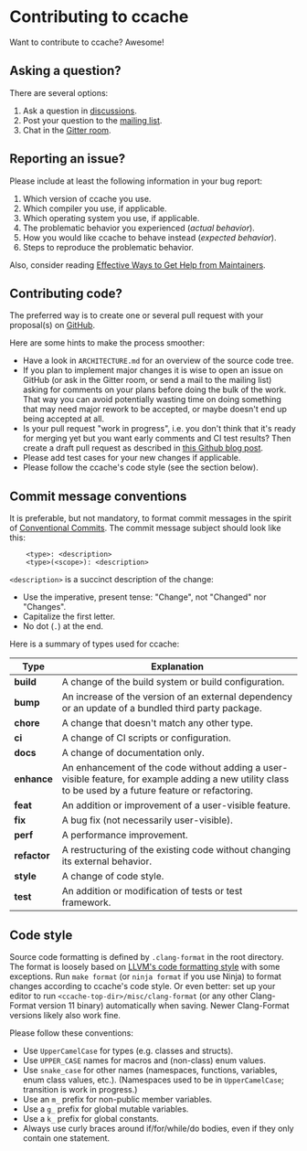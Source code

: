 # Contributing to ccache

Want to contribute to ccache? Awesome!

## Asking a question?

There are several options:

1. Ask a question in
   [discussions](https://github.com/ccache/ccache/issues/discussions).
2. Post your question to the [mailing
   list](https://lists.samba.org/mailman/listinfo/ccache/).
3. Chat in the [Gitter room](https://gitter.im/ccache/ccache).

## Reporting an issue?

Please include at least the following information in your bug report:

1. Which version of ccache you use.
2. Which compiler you use, if applicable.
3. Which operating system you use, if applicable.
4. The problematic behavior you experienced (_actual behavior_).
5. How you would like ccache to behave instead (_expected behavior_).
6. Steps to reproduce the problematic behavior.

Also, consider reading [Effective Ways to Get Help from Maintainers](
https://www.snoyman.com/blog/2017/10/effective-ways-help-from-maintainers).

## Contributing code?

The preferred way is to create one or several pull request with your
proposal(s) on [GitHub](https://github.com/ccache/ccache).

Here are some hints to make the process smoother:

* Have a look in `ARCHITECTURE.md` for an overview of the source code tree.
* If you plan to implement major changes it is wise to open an issue on GitHub
  (or ask in the Gitter room, or send a mail to the mailing list) asking for
  comments on your plans before doing the bulk of the work. That way you can
  avoid potentially wasting time on doing something that may need major rework
  to be accepted, or maybe doesn't end up being accepted at all.
* Is your pull request "work in progress", i.e. you don't think that it's ready
  for merging yet but you want early comments and CI test results? Then create a
  draft pull request as described in [this Github blog
  post](https://github.blog/2019-02-14-introducing-draft-pull-requests/).
* Please add test cases for your new changes if applicable.
* Please follow the ccache's code style (see the section below).

## Commit message conventions

It is preferable, but not mandatory, to format commit messages in the spirit of
[Conventional Commits](https://www.conventionalcommits.org/en/v1.0.0/). The
commit message subject should look like this:

        <type>: <description>
        <type>(<scope>): <description>

`<description>` is a succinct description of the change:

* Use the imperative, present tense: "Change", not "Changed" nor "Changes".
* Capitalize the first letter.
* No dot (`.`) at the end.

Here is a summary of types used for ccache:

| Type         | Explanation |
| ------------ | ----------- |
| **build**    | A change of the build system or build configuration. |
| **bump**     | An increase of the version of an external dependency or an update of a bundled third party package. |
| **chore**    | A change that doesn't match any other type. |
| **ci**       | A change of CI scripts or configuration. |
| **docs**     | A change of documentation only. |
| **enhance**  | An enhancement of the code without adding a user-visible feature, for example adding a new utility class to be used by a future feature or refactoring. |
| **feat**     | An addition or improvement of a user-visible feature. |
| **fix**      | A bug fix (not necessarily user-visible). |
| **perf**     | A performance improvement. |
| **refactor** | A restructuring of the existing code without changing its external behavior. |
| **style**    | A change of code style. |
| **test**     | An addition or modification of tests or test framework. |

## Code style

Source code formatting is defined by `.clang-format` in the root directory. The
format is loosely based on [LLVM's code formatting
style](https://llvm.org/docs/CodingStandards.html) with some exceptions. Run
`make format` (or `ninja format` if you use Ninja) to format changes according
to ccache's code style. Or even better: set up your editor to run
`<ccache-top-dir>/misc/clang-format` (or any other Clang-Format version 11
binary) automatically when saving. Newer Clang-Format versions likely also work
fine.

Please follow these conventions:

* Use `UpperCamelCase` for types (e.g. classes and structs).
* Use `UPPER_CASE` names for macros and (non-class) enum values.
* Use `snake_case` for other names (namespaces, functions, variables, enum class
  values, etc.). (Namespaces used to be in `UpperCamelCase`; transition is work
  in progress.)
* Use an `m_` prefix for non-public member variables.
* Use a `g_` prefix for global mutable variables.
* Use a `k_` prefix for global constants.
* Always use curly braces around if/for/while/do bodies, even if they only
  contain one statement.
